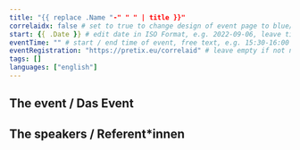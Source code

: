 ```yaml
---
title: "{{ replace .Name "-" " " | title }}"
correlaidx: false # set to true to change design of event page to blue/red
start: {{ .Date }} # edit date in ISO Format, e.g. 2022-09-06, leave time part alone -> specify start time in eventTime 
eventTime: "" # start / end time of event, free text, e.g. 15:30-16:00
eventRegistration: "https://pretix.eu/correlaid" # leave empty if not needed
tags: [] 
languages: ["english"]
---
```


## The event / Das Event

## The speakers / Referent*innen 



